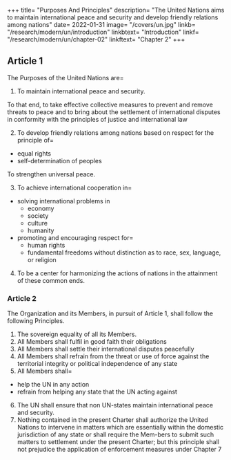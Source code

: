+++
title=  "Purposes And Principles"
description=  "The United Nations aims to maintain international peace and security and develop friendly relations among nations"
date=  2022-01-31
image=  "/covers/un.jpg"
linkb=  "/research/modern/un/introduction"
linkbtext=  "Introduction"
linkf=  "/research/modern/un/chapter-02"
linkftext=  "Chapter 2"
+++ 

## Article 1

The Purposes of the United Nations are= 

1. To maintain international peace and security. 

To that end, to take effective collective measures to prevent and remove threats to peace and to bring about the settlement of international disputes in conformity with the principles of justice and international law

<!-- , and for the suppression of acts of aggression or other breaches of the peace, and to bring about by peaceful means, and , adjustment or  or situations which might lead
to a breach of the peace; -->

2. To develop friendly relations among nations based on respect for the principle of= 
- equal rights
- self-determination of peoples

To strengthen universal peace.

3. To achieve international cooperation in= 
- solving international problems in
  - economy
  - society
  - culture 
  - humanity 
- promoting and encouraging respect for= 
  - human rights
  - fundamental freedoms without distinction as to race, sex, language, or religion

4. To be a center for harmonizing the actions of nations in the attainment of these common ends.


### Article 2

The Organization and its Members, in pursuit of Article 1, shall follow the following Principles.

1. The sovereign equality of all its Members.
2. All Members<!-- , in order to ensure to all of them the rights and benefits resulting from membership, --> shall fulfil in good faith their obligations<!--  assumed by them in accordance with the present Charter. -->
3. All Members shall settle their international disputes peacefully<!--  means in such a manner that international peace and security, and justice, are not endangered. -->
4. All Members shall refrain <!-- in their international relations --> from the threat or use of force against the territorial integrity or political independence of any state<!-- , or in any other manner inconsistent with the Purposes of the United Nations. -->
5. All Members shall= 
- help the UN in any action <!-- it takes in accordance with the present Charter -->
- refrain from helping any state that <!-- against which --> the UN acting against<!--  is taking preventive or enforcement action. -->
6. The UN shall ensure that non UN-states <!-- in accordance with these Principles so far as may be necessary for the --> maintain international peace and security.
7. Nothing contained in the present Charter shall authorize the United Nations to intervene in
matters which are essentially within the domestic jurisdiction of any state or shall require the Mem-bers to submit such matters to settlement under the present Charter; but this principle shall not prejudice the application of enforcement measures under Chapter 7

